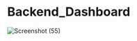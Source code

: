 # Backend_Dashboard
![Screenshot (55)](https://user-images.githubusercontent.com/62649759/144210700-161c56e1-dd42-4d28-86a4-a51de9ff4088.png)
